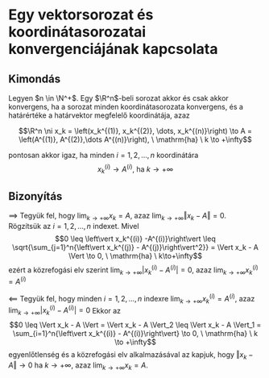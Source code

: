 # Egy vektorsorozat és koordinátasorozatai konvergenciájának kapcsolata

## Kimondás
Legyen $n \in \N^+$. Egy $\R^n$-beli sorozat akkor és csak akkor konvergens, ha a sorozat minden koordinátasorozata konvergens, és a határértéke a határvektor megfelelő koordinátája, azaz

$$\R^n \ni x_k = \left(x_k^{(1)}, x_k^{(2)}, \dots, x_k^{(n)}\right) \to A = \left(A^{(1)}, A^{(2)},\dots A^{(n)}\right), \ \mathrm{ha} \ k \to +\infty$$

pontosan akkor igaz, ha minden $i = 1,2,\dots,n$ koordinátára
$$x_k^{(i)} \to A^{(i)}, \ \mathrm{ha} \ k \to +\infty$$

## Bizonyítás
$\implies$ Tegyük fel, hogy $\lim_{k\to+\infty}{x_k} = A$, azaz $\lim_{k\to+\infty}{\Vert x_k - A \Vert} = 0$.\
Rögzítsük az $i = 1,2,\dots,n$ indexet. Mivel
$$0 \leq \left\vert x_k^{(i)} -A^{(i)}\right\vert \leq \sqrt{\sum_{j=1}^n{\left\vert x_k^{(j)} - A^{(j)}\right\vert^2}} = \Vert x_k - A \Vert \to 0, \ \mathrm{ha} \ k\to+\infty$$
ezért a közrefogási elv szerint $\lim_{k\to+\infty}{\left\vert x_k^{(i)}-A^{(i)}\right\vert} = 0$, azaz $\lim_{k\to+\infty}{x_k^{(i)}} = A^{(i)}$


$\impliedby$ Tegyük fel, hogy minden $i = 1,2,\dots,n$ indexre $\lim_{k\to+\infty}{x_k^{(i)}} = A^{(i)}$, azaz $\lim_{k\to+\infty}{\vert x_k^{(i)} - A^{(i)}\vert} = 0$ Ekkor az
$$0 \leq \Vert x_k - A \Vert = \Vert x_k - A \Vert_2 \leq \Vert x_k - A \Vert_1 = \sum_{i=1}^n{\left\vert x_k^{(i)} - A^{(i)}\right\vert} \to 0, \ \mathrm{ha} \ k \to +\infty$$
egyenlőtlenség és a közrefogási elv alkalmazásával az kapjuk, hogy $\Vert x_k - A \Vert \to 0$ ha $k \to +\infty$, azaz $\lim_{k\to+\infty}{x_k}=A$.

